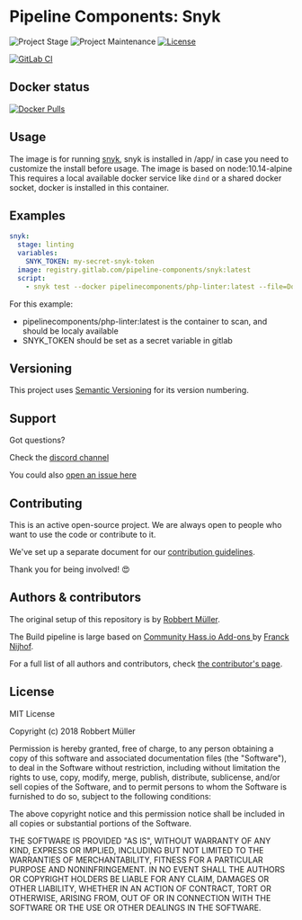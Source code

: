 # Pipeline Components: Snyk

![Project Stage][project-stage-shield]
![Project Maintenance][maintenance-shield]
[![License][license-shield]](LICENSE)

[![GitLab CI][gitlabci-shield]][gitlabci]

## Docker status

[![Docker Pulls][pulls-shield]][dockerhub]

## Usage

The image is for running [snyk], snyk is installed in /app/ in case you need to customize the install before usage.
The image is based on node:10.14-alpine
This requires a local available docker service like `dind` or a shared docker socket, docker is installed in this container.

## Examples

```yaml
snyk:
  stage: linting
  variables:
    SNYK_TOKEN: my-secret-snyk-token
  image: registry.gitlab.com/pipeline-components/snyk:latest
  script:
    - snyk test --docker pipelinecomponents/php-linter:latest --file=Dockerfile
```

For this example:

- pipelinecomponents/php-linter:latest is the container to scan, and should be localy available
- SNYK_TOKEN should be set as a secret variable in gitlab

## Versioning

This project uses [Semantic Versioning][semver] for its version numbering.

## Support

Got questions?

Check the [discord channel][discord]

You could also [open an issue here][issue]

## Contributing

This is an active open-source project. We are always open to people who want to
use the code or contribute to it.

We've set up a separate document for our [contribution guidelines](CONTRIBUTING.md).

Thank you for being involved! :heart_eyes:

## Authors & contributors

The original setup of this repository is by [Robbert Müller][mjrider].

The Build pipeline is large based on [Community Hass.io Add-ons
][hassio-addons] by [Franck Nijhof][frenck].

For a full list of all authors and contributors,
check [the contributor's page][contributors].

## License

MIT License

Copyright (c) 2018 Robbert Müller

Permission is hereby granted, free of charge, to any person obtaining a copy
of this software and associated documentation files (the "Software"), to deal
in the Software without restriction, including without limitation the rights
to use, copy, modify, merge, publish, distribute, sublicense, and/or sell
copies of the Software, and to permit persons to whom the Software is
furnished to do so, subject to the following conditions:

The above copyright notice and this permission notice shall be included in all
copies or substantial portions of the Software.

THE SOFTWARE IS PROVIDED "AS IS", WITHOUT WARRANTY OF ANY KIND, EXPRESS OR
IMPLIED, INCLUDING BUT NOT LIMITED TO THE WARRANTIES OF MERCHANTABILITY,
FITNESS FOR A PARTICULAR PURPOSE AND NONINFRINGEMENT. IN NO EVENT SHALL THE
AUTHORS OR COPYRIGHT HOLDERS BE LIABLE FOR ANY CLAIM, DAMAGES OR OTHER
LIABILITY, WHETHER IN AN ACTION OF CONTRACT, TORT OR OTHERWISE, ARISING FROM,
OUT OF OR IN CONNECTION WITH THE SOFTWARE OR THE USE OR OTHER DEALINGS IN THE
SOFTWARE.

[commits]: https://gitlab.com/pipeline-components/snyk/commits/master
[contributors]: https://gitlab.com/pipeline-components/snyk/graphs/master
[dockerhub]: https://hub.docker.com/r/pipelinecomponents/snyk
[license-shield]: https://img.shields.io/badge/License-MIT-green.svg
[mjrider]: https://gitlab.com/mjrider
[discord]: https://discord.gg/vhxWFfP
[gitlabci-shield]: https://img.shields.io/gitlab/pipeline/pipeline-components/snyk.svg
[gitlabci]: https://gitlab.com/pipeline-components/snyk/commits/master
[issue]: https://gitlab.com/pipeline-components/snyk/issues
[keepchangelog]: http://keepachangelog.com/en/1.0.0/
[layers-shield]: https://images.microbadger.com/badges/image/pipelinecomponents/snyk.svg
[maintenance-shield]: https://img.shields.io/maintenance/yes/2022.svg
[microbadger]: https://microbadger.com/images/pipelinecomponents/snyk
[project-stage-shield]: https://img.shields.io/badge/project%20stage-production%20ready-brightgreen.svg
[pulls-shield]: https://img.shields.io/docker/pulls/pipelinecomponents/snyk.svg
[releases]: https://gitlab.com/pipeline-components/snyk/tags
[repository]: https://gitlab.com/pipeline-components/snyk
[semver]: http://semver.org/spec/v2.0.0.html
[version-shield]: https://images.microbadger.com/badges/version/pipelinecomponents/snyk.svg

[frenck]: https://github.com/frenck
[hassio-addons]: https://github.com/hassio-addons
[snyk]: https://snyk.io
